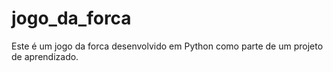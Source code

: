 # jogo_da_forca

Este é um jogo da forca desenvolvido em Python como parte de um projeto de aprendizado.
